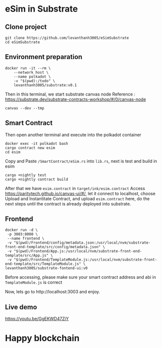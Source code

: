 # eSim in Substrate

## Clone project

```
git clone https://github.com/levanthanh3005/eSimSubstrate
cd eSimSubstrate
```

## Environment preparation

```
docker run -it --rm \
	--network host \
    --name polkadot \
    -v "$(pwd):/todo" \
	levanthanh3005/substrate:v0.1
```

Then in this terminal, we start substrate canvas node
Reference : https://substrate.dev/substrate-contracts-workshop/#/0/canvas-node

```
canvas --dev --tmp
```


## Smart Contract

Then open another terminal and execute into the polkadot container
```
docker exec -it polkadot bash
cargo contract new esim
cd esim
```

Copy and Paste `/SmartContract/eSim.rs` into `lib.rs`, next is test and build in esim

```
cargo +nightly test
cargo +nightly contract build
```

After that we have `esim.contract` in `target/ink/esim.contract`
Access https://paritytech.github.io/canvas-ui/#/, let it connect to localhost, choose Upload and Instantitate Contract, and upload `esim.contract` here, do the next steps until the contract is already deployed into substrate.

## Frontend
```
docker run -d \
 -p 3003:8000 \
 --name frontend \
 -v "$(pwd)/Frontend/config/metadata.json:/usr/local/nvm/substrate-front-end-template/src/config/metadata.json" \
 -v "$(pwd)/Frontend/App.js:/usr/local/nvm/substrate-front-end-template/src/App.js" \
 -v "$(pwd)/Frontend/TemplateModule.js:/usr/local/nvm/substrate-front-end-template/src/TemplateModule.js" \
levanthanh3005/substrate-fontend-ui:v0
```
Before accessing, please make sure your smart contract address and abi in `TemplateModule.js` is correct

Now, lets go to http://localhost:3003 and enjoy.

## Live demo

https://youtu.be/GgEKWD47ZiY

# Happy blockchain